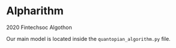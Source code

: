 # Alpharithm
2020 Fintechsoc Algothon

Our main model is located inside the ```quantopian_algorithm.py``` file.
